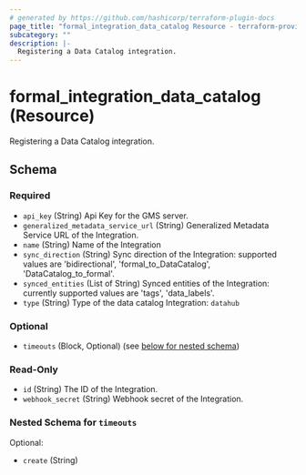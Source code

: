 ```yaml
---
# generated by https://github.com/hashicorp/terraform-plugin-docs
page_title: "formal_integration_data_catalog Resource - terraform-provider-formal"
subcategory: ""
description: |-
  Registering a Data Catalog integration.
---
```


# formal_integration_data_catalog (Resource)

Registering a Data Catalog integration.



<!-- schema generated by tfplugindocs -->
## Schema

### Required

- `api_key` (String) Api Key for the GMS server.
- `generalized_metadata_service_url` (String) Generalized Metadata Service URL of the Integration.
- `name` (String) Name of the Integration
- `sync_direction` (String) Sync direction of the Integration: supported values are 'bidirectional', 'formal_to_DataCatalog', 'DataCatalog_to_formal'.
- `synced_entities` (List of String) Synced entities of the Integration: currently supported values are 'tags', 'data_labels'.
- `type` (String) Type of the data catalog Integration: `datahub`

### Optional

- `timeouts` (Block, Optional) (see [below for nested schema](#nestedblock--timeouts))

### Read-Only

- `id` (String) The ID of the Integration.
- `webhook_secret` (String) Webhook secret of the Integration.

<a id="nestedblock--timeouts"></a>
### Nested Schema for `timeouts`

Optional:

- `create` (String)



